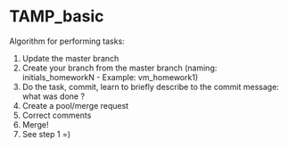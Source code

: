 # TAMP_basic

Algorithm for performing tasks:

1) Update the master branch
2) Create your branch from the master branch (naming: initials_homeworkN - Example: vm_homework1)
3) Do the task, commit, learn to briefly describe to the commit message: what was done ?
4) Create a pool/merge request
5) Correct comments
6) Merge!
7) See step 1 =)
